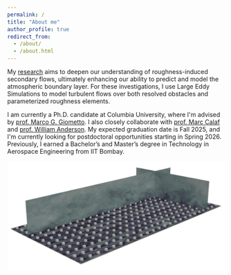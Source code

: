```yaml
---
permalink: /
title: "About me"
author_profile: true
redirect_from: 
  - /about/
  - /about.html
---
```


My [research](https://atharvasathe12.github.io/research/) aims to deepen our understanding of roughness-induced secondary flows, ultimately enhancing our ability to predict and model the atmospheric boundary layer.
For these investigations, I use Large Eddy Simulations to model turbulent flows over both resolved obstacles and parameterized roughness elements.

I am currently a Ph.D. candidate at Columbia University, where I'm advised by [prof. Marco G. Giometto](https://www.civil.columbia.edu/content/marco-giovanni-giometto).
I also closely collaborate with [prof. Marc Calaf](https://www.mech.utah.edu/directory/faculty/marc-calaf/) and [prof. William Anderson](https://me.utdallas.edu/people/faculty/william-anderson/).
My expected graduation date is Fall 2025, and I'm currently looking for postdoctoral opportunities starting in Spring 2026.
Previously, I earned a Bachelor’s and Master’s degree in Technology in Aerospace Engineering from IIT Bombay.

![flow-over-cuboids](../images/flow-over-cuboids-1.png)


